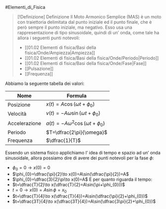 #Elementi_di_Fisica 
>[!Definizione]  Definizione
>Il Moto Armonico Semplice (MAS) è un moto con traiettoria delimitata dal punto iniziale ed il punto finale, che è però sempre il punto iniziale, ma negativo.
>Esso usa una rappresentazione di tipo sinusoidale, quindi di un’ onda, come tale ha allora i seguenti punti notevoli:
>- [[01.02 Elementi di fisica/Basi della fisica/Onde/Ampiezza|Ampiezza]]
>- [[01.02 Elementi di fisica/Basi della fisica/Onde/Periodo|Periodo]]
>- [[01.02 Elementi di fisica/Basi della fisica/Onde/Fase|Fase]]
>- [[Pulsazione]]
>- [[Frequenza]]

Abbiamo la seguente tabella dei valori:

| Nome          | Formula                                  |
| ------------- | ---------------------------------------- |
| Posizione     | $x(t)=A\cos(\omega t+\phi_{0})$          |
| Velocità      | $v(t)=-A\omega \sin(\omega t+\phi_{0})$  |
| Accelerazione | $a(t)=-A\omega^2\cos(\omega t+\phi_{0})$ |
| Periodo       | $T=\dfrac{2\pi}{\omega}$                 |
| Frequenza     | $\dfrac{1}{T}$                           |



Essendo un sistema fisico applichiamo l’ idea di tempo e spazio ad un’ onda sinusoidale, allora possiamo dire di avere dei punti notevoli per la fase $\phi$:
- $\phi_{0}=0\to x(0)=0$
- $\phi_{0}=\dfrac{\pi}{2}\to x(0)=A\sin(\dfrac{\pi}{2})=A$
- $\phi_{0}=\dfrac{3}{2}\pi\to x(0)=A$
E per quanto riguarda il tempo:
- $t=\dfrac{T}{2}\to x(\dfrac{T}{2}=A\sin(\pi+\phi_{0}))$
- $t=0\to x(0)=A\sin \phi=x_{0}$
- $t=\dfrac{T}{4}\to x(\dfrac{T}{4})=A\sin(\dfrac{\pi}{2}+\phi_{0})$
- $t=\dfrac{3T}{4}\to x(\dfrac{3T}{4})=A\sin(\dfrac{3\pi}{2}+\phi_{0})$


